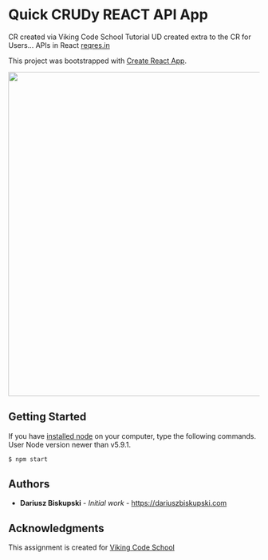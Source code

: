 # Quick CRUDy REACT API App

CR created via Viking Code School Tutorial
UD created extra to the CR for Users... APIs in React [reqres.in](https://reqres.in)

This project was bootstrapped with [Create React App](https://github.com/facebookincubator/create-react-app).


<p align="center">
  <img src="/public/preview.png" width="650"/>
</p>

## Getting Started

If you have [installed node](https://nodejs.org/en/download/) on your computer, type the following commands. User Node version newer than v5.9.1.

```bash
$ npm start
```


## Authors

* **Dariusz Biskupski** - *Initial work* - https://dariuszbiskupski.com


## Acknowledgments

This assignment is created for [Viking Code School](https://www.vikingcodeschool.com/)
